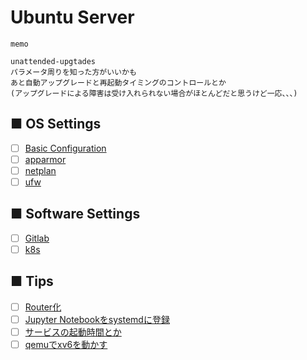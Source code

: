 # Ubuntu Server
```
memo

unattended-upgtades
パラメータ周りを知った方がいいかも
あと自動アップグレードと再起動タイミングのコントロールとか  
(アップグレードによる障害は受け入れられない場合がほとんどだと思うけど一応、、、)

```
## ■ OS Settings
- [ ] [Basic Configuration](https://github.com/thetaru/memorandum/tree/master/OS/Linux/Ubuntu_Server_20.04/settings)
- [ ] [apparmor](https://github.com/thetaru/memorandum/tree/master/OS/Linux/Ubuntu_Server_20.04/apparmor)
- [ ] [netplan](https://github.com/thetaru/memorandum/tree/master/OS/Linux/Ubuntu_Server_20.04/netplan)
- [ ] [ufw](https://github.com/thetaru/memorandum/tree/master/OS/Linux/Ubuntu_Server_20.04/ufw)
## ■ Software Settings
- [ ] [Gitlab](https://github.com/thetaru/memorandum/tree/master/OS/Linux/Ubuntu_Server_20.04/gitlab)
- [ ] [k8s](https://github.com/thetaru/memorandum/tree/master/OS/Linux/Ubuntu_Server_20.04/k8s)
## ■ Tips
- [ ] [Router化](https://github.com/thetaru/memorandum/tree/master/OS/Linux/Ubuntu_Server_20.04/router)
- [ ] [Jupyter Notebookをsystemdに登録](https://github.com/thetaru/memorandum/tree/master/OS/Linux/Ubuntu_Server_20.04/jupyter_notebook_daemon)
- [ ] [サービスの起動時間とか](https://github.com/thetaru/memorandum/tree/master/OS/Linux/Ubuntu_Server_20.04/systemd_selected)
- [ ] [qemuでxv6を動かす](https://github.com/thetaru/memorandum/tree/master/OS/Linux/Ubuntu_Server_20.04/qemu_xv6)

